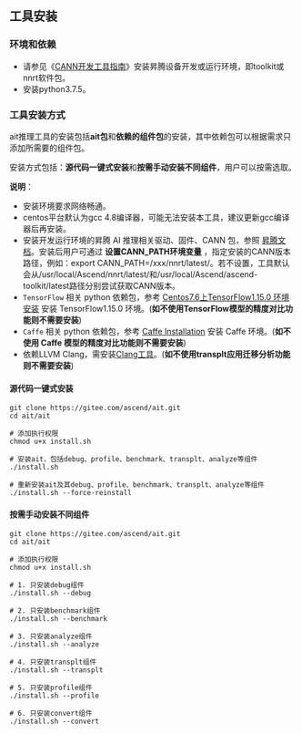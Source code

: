 ## 工具安装

### 环境和依赖

- 请参见《[CANN开发工具指南](https://www.hiascend.com/document/detail/zh/canncommercial/63RC1/envdeployment/instg/instg_000002.html)》安装昇腾设备开发或运行环境，即toolkit或nnrt软件包。
- 安装python3.7.5。

### 工具安装方式

ait推理工具的安装包括**ait包**和**依赖的组件包**的安装，其中依赖包可以根据需求只添加所需要的组件包。

安装方式包括：**源代码一键式安装**和**按需手动安装不同组件**，用户可以按需选取。

**说明**：

- 安装环境要求网络畅通。
- centos平台默认为gcc 4.8编译器，可能无法安装本工具，建议更新gcc编译器后再安装。
- 安装开发运行环境的昇腾 AI 推理相关驱动、固件、CANN 包，参照 [昇腾文档](https://www.hiascend.com/zh/document)。安装后用户可通过 **设置CANN_PATH环境变量** ，指定安装的CANN版本路径，例如：export CANN_PATH=/xxx/nnrt/latest/。若不设置，工具默认会从/usr/local/Ascend/nnrt/latest/和/usr/local/Ascend/ascend-toolkit/latest路径分别尝试获取CANN版本。
- `TensorFlow` 相关 python 依赖包，参考 [Centos7.6上TensorFlow1.15.0 环境安装](https://bbs.huaweicloud.com/blogs/181055) 安装 TensorFlow1.15.0 环境。(**如不使用TensorFlow模型的精度对比功能则不需要安装**)
- `Caffe` 相关 python 依赖包，参考 [Caffe Installation](http://caffe.berkeleyvision.org/installation.html) 安装 Caffe 环境。(**如不使用 Caffe 模型的精度对比功能则不需要安装**)
- 依赖LLVM Clang，需安装[Clang工具](https://releases.llvm.org/)。(**如不使用transplt应用迁移分析功能则不需要安装**)

#### 源代码一键式安装

```shell
git clone https://gitee.com/ascend/ait.git
cd ait/ait

# 添加执行权限
chmod u+x install.sh

# 安装ait，包括debug、profile、benchmark、transplt、analyze等组件
./install.sh

# 重新安装ait及其debug、profile、benchmark、transplt、analyze等组件
./install.sh --force-reinstall

```

#### 按需手动安装不同组件

```shell
git clone https://gitee.com/ascend/ait.git
cd ait/ait

# 添加执行权限
chmod u+x install.sh

# 1. 只安装debug组件
./install.sh --debug

# 2. 只安装benchmark组件
./install.sh --benchmark

# 3. 只安装analyze组件
./install.sh --analyze

# 4. 只安装transplt组件
./install.sh --transplt

# 5. 只安装profile组件
./install.sh --profile

# 6. 只安装convert组件
./install.sh --convert
```